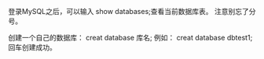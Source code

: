 登录MySQL之后，可以输入 show databases;查看当前数据库表。  注意别忘了分号。

创建一个自己的数据库：   creat database 库名;
例如：         creat database dbtest1;
回车创建成功。











